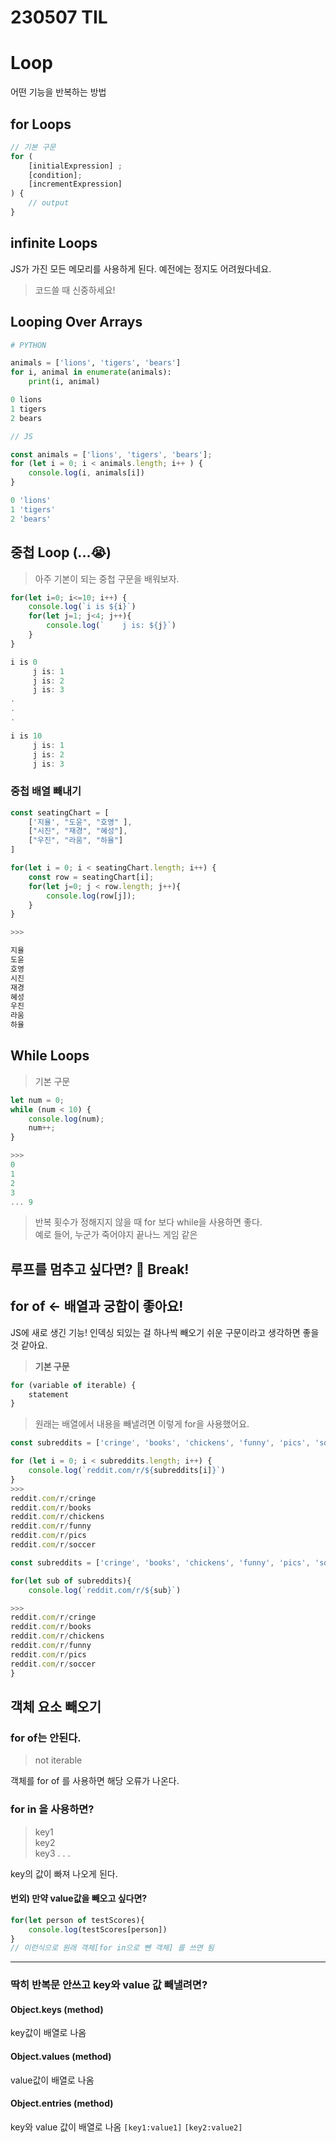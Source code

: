 # 230507 TIL

# Loop
어떤 기능을 반복하는 방법

## for Loops
```js
// 기본 구문
for (
    [initialExpression] ;
    [condition];
    [incrementExpression]
) {
    // output
}
```

## infinite Loops
JS가 가진 모든 메모리를 사용하게 된다. 예전에는 정지도 어려웠다네요.

> 코드쓸 때 신중하세요!

## Looping Over Arrays

```python
# PYTHON

animals = ['lions', 'tigers', 'bears']
for i, animal in enumerate(animals):
    print(i, animal)

0 lions
1 tigers
2 bears
```

```javascript
// JS

const animals = ['lions', 'tigers', 'bears'];
for (let i = 0; i < animals.length; i++ ) {
    console.log(i, animals[i])
}

0 'lions'
1 'tigers'
2 'bears'
```

## 중첩 Loop (...😭)
> 아주 기본이 되는 중첩 구문을 배워보자.
```javascript
for(let i=0; i<=10; i++) {
    console.log(`i is ${i}`)
    for(let j=1; j<4; j++){
        console.log(`    j is: ${j}`)
    }
}

i is 0
     j is: 1
     j is: 2
     j is: 3
.
.
.

i is 10
     j is: 1
     j is: 2
     j is: 3
```

### 중첩 배열 빼내기

```js
const seatingChart = [
    ['지율', "도윤", "호영" ],
    ["시진", "재경", "혜성"],
    ["우진", "라움", "하율"]
]

for(let i = 0; i < seatingChart.length; i++) {
    const row = seatingChart[i];
    for(let j=0; j < row.length; j++){
        console.log(row[j]);
    }
}

>>>

지율
도윤
호영
시진
재경
혜성
우진
라움
하율
```

## While Loops

> 기본 구문

```javascript
let num = 0;
while (num < 10) {
    console.log(num);
    num++;
}

>>>
0
1
2
3
... 9
```

> 반복 횟수가 정해지지 않을 때 for 보다 while을 사용하면 좋다.
> <br> 예로 들어, 누군가 죽어야지 끝나느 게임 같은

## 루프를 멈추고 싶다면? 🌟 Break!

## for of <- 배열과 궁합이 좋아요!
JS에 새로 생긴 기능!
인덱싱 되있는 걸 하나씩 빼오기 쉬운 구문이라고 생각하면 좋을 것 같아요.
> **기본 구문**
```javascript
for (variable of iterable) {
    statement
}
```

> 원래는 배열에서 내용을 빼낼려면 이렇게 for을 사용했어요.

```javascript
const subreddits = ['cringe', 'books', 'chickens', 'funny', 'pics', 'soccer'];

for (let i = 0; i < subreddits.length; i++) {
    console.log(`reddit.com/r/${subreddits[i]}`)
}
>>> 
reddit.com/r/cringe
reddit.com/r/books
reddit.com/r/chickens
reddit.com/r/funny
reddit.com/r/pics
reddit.com/r/soccer
```

```javascript
const subreddits = ['cringe', 'books', 'chickens', 'funny', 'pics', 'soccer'];

for(let sub of subreddits){
    console.log(`reddit.com/r/${sub}`)

>>>
reddit.com/r/cringe
reddit.com/r/books
reddit.com/r/chickens
reddit.com/r/funny
reddit.com/r/pics
reddit.com/r/soccer
}
```

## 객체 요소 빼오기
### for of는 안된다.
>  not iterable

객체를 for of 를 사용하면 해당 오류가 나온다.

### for in 을 사용하면?
> key1 <br>
> key2 <br>
> key3 . . . 

key의 값이 빠져 나오게 된다.

#### 번외) 만약 value값을 빼오고 싶다면?

```javascript
for(let person of testScores){
    console.log(testScores[person])
}
// 이런식으로 원래 객체[for in으로 뺀 객체] 를 쓰면 됨
```
<hr>

### 딱히 반복문 안쓰고 key와 value 값 빼낼려면?
#### Object.keys (method)
key값이 배열로 나옴
#### Object.values (method)
value값이 배열로 나옴
#### Object.entries (method)
key와 value 값이 배열로 나옴
`[key1:value1]`
`[key2:value2]`
